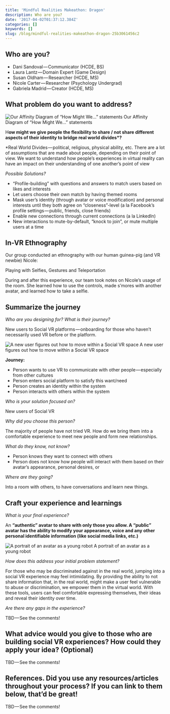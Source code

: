 ```yaml
---
title: 'Mindful Realities Makeathon: Dragon'
description: Who are you?
date: '2017-04-02T01:37:12.384Z'
categories: []
keywords: []
slug: /blog/mindful-realities-makeathon-dragon-25b3061456c2
---
```


##  Who are you?

*   Dani Sandoval — Communicator (HCDE, BS)
*   Laura Lantz — Domain Expert (Game Design)
*   Susan Oldham — Researcher (HCDE, MS)
*   Nicole Carter — Researcher (Psychology Undergrad)
*   Gabriela Madrid — Creator (HCDE, MS)

##  What problem do you want to address?

![Our Affinity Diagram of “How Might We…” statements](/img/medium/1____2OB4m8QF2kKwGKKPrz0ag.jpeg)
Our Affinity Diagram of “How Might We…” statements

H**ow might we give people the flexibility to share / not share different aspects of their identity to bridge real world divides\*?**

\*Real World Divides — political, religious, physical ability, etc. There are a lot of assumptions that are made about people, depending on their point of view. We want to understand how people’s experiences in virtual reality can have an impact on their understanding of one another’s point of view

_Possible Solutions?_

*   “Profile-building” with questions and answers to match users based on likes and interests
*   Let users choose their own match by having themed rooms
*   Mask user’s identity (through avatar or voice modification) and personal interests until they both agree on “closeness”-level (a la Facebook’s profile settings — public, friends, close friends)
*   Enable new connections through current connections (a la LinkedIn)
*   New interactions to mute-by-default, “knock to join”, or mute multiple users at a time

##  In-VR Ethnography

Our group conducted an ethnography with our human guinea-pig (and VR newbie) Nicole:

Playing with Selfies, Gestures and Teleportation

During and after this experience, our team took notes on Nicole’s usage of the room. She learned how to use the controls, made s’mores with another avatar, and learned how to take a selfie.

##  Summarize the journey

_Who are you designing for? What is their journey?_

New users to Social VR platforms — onboarding for those who haven’t necessarily used VR before or the platform.

![A new user figures out how to move within a Social VR space](/img/medium/1__zT4UhXYEGxgb1Nss1QVXHA.jpeg)
A new user figures out how to move within a Social VR space

**Journey:**

*   Person wants to use VR to communicate with other people — especially from other cultures
*   Person enters social platform to satisfy this want/need
*   Person creates an identity within the system
*   Person interacts with others within the system

_Who is your solution focused on?_

New users of Social VR

_Why did you choose this person?_

The majority of people have not tried VR. How do we bring them into a comfortable experience to meet new people and form new relationships.

_What do they know, not know?_

*   Person knows they want to connect with others
*   Person does not know how people will interact with them based on their avatar’s appearance, personal desires, or

_Where are they going?_

Into a room with others, to have conversations and learn new things.

##  Craft your experience and learnings

_What is your final experience?_

An **“authentic” avatar to share with only those you allow. A “public” avatar has the ability to modify your appearance, voice and any other personal identifiable information (like social media links, etc.)**

![A portrait of an avatar as a young robot](/img/medium/1__csGSOWMGywkahzxi6__sMOQ.jpeg)
A portrait of an avatar as a young robot

_How does this address your initial problem statement?_

For those who may be discriminated against in the real world, jumping into a social VR experience may feel intimidating. By providing the ability to not share information that, in the real world, might make a user feel vulnerable to abuse or discrimination, we empower them in the virtual world. With these tools, users can feel comfortable expressing themselves, their ideas and reveal their identity over time.

_Are there any gaps in the experience?_

TBD — See the comments!

## What advice would you give to those who are building social VR experiences? How could they apply your idea? (Optional)

TBD — See the comments!

## References. Did you use any resources/articles throughout your process? If you can link to them below, that’d be great!

TBD — See the comments!